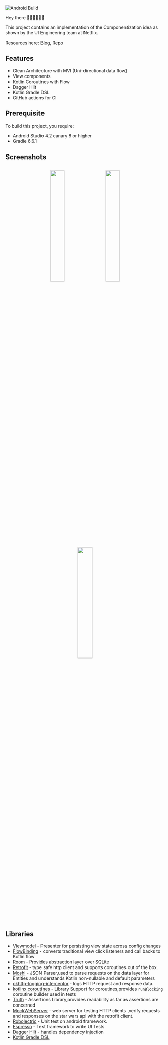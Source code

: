 ![Android Build](https://github.com/Ezike/StarWarsSearch/workflows/Android%20Build/badge.svg)

Hey there 👋🏼👋🏼👋🏼

This project contains an implementation of the Componentization idea as shown by the UI Engineering team at Netflix.

Resources here: [Blog](https://netflixtechblog.com/making-our-android-studio-apps-reactive-with-ui-components-redux-5e37aac3b244), [Repo](https://github.com/julianomoraes/componentizationArch)

## Features
* Clean Architecture with MVI (Uni-directional data flow)
* View components
* Kotlin Coroutines with Flow
* Dagger Hilt
* Kotlin Gradle DSL
* GitHub actions for CI

## Prerequisite
To build this project, you require:
- Android Studio 4.2 canary 8 or higher
- Gradle 6.6.1

<h2 align="left">Screenshots</h2>
<h4 align="center">
<img src="https://res.cloudinary.com/diixxqjcx/image/upload/v1596748100/star_wars_recents.jpg" width="30%" vspace="10" hspace="10">
<img src="https://res.cloudinary.com/diixxqjcx/image/upload/v1596748100/star_wars_search.png" width="30%" vspace="10" hspace="10">
<img src="https://res.cloudinary.com/diixxqjcx/image/upload/v1596748100/star_wars_detail.jpg" width="30%" vspace="10" hspace="10"><br>

## Libraries

- [Viewmodel](https://developer.android.com/topic/libraries/architecture/viewmodel) - Presenter for persisting view state across config changes
- [FlowBinding](https://github.com/ReactiveCircus/FlowBinding) - converts traditional view click listeners and call backs to Kotlin flow
- [Room](https://developer.android.com/training/data-storage/room) - Provides abstraction layer over SQLite
- [Retrofit](https://square.github.io/retrofit/) - type safe http client and supports coroutines out of the box.  
- [Moshi](https://github.com/square/moshi) - JSON Parser,used to parse requests on the data layer for Entities and understands Kotlin non-nullable and default parameters
- [okhttp-logging-interceptor](https://github.com/square/okhttp/blob/master/okhttp-logging-interceptor/README.md) - logs HTTP request and response data.
- [kotlinx.coroutines](https://github.com/Kotlin/kotlinx.coroutines) - Library Support for coroutines,provides `runBlocking` coroutine builder used in tests
- [Truth](https://truth.dev/) - Assertions Library,provides readability as far as assertions are concerned
- [MockWebServer](https://github.com/square/okhttp/tree/master/mockwebserver) - web server for testing HTTP clients ,verify requests and responses on the star wars api with the retrofit client.
- [Robolectric](http://robolectric.org/) - Unit test on android framework.
- [Espresso](https://developer.android.com/training/testing/espresso) - Test framework to write UI Tests
- [Dagger Hilt](https://dagger.dev/hilt) - handles dependency injection
- [Kotlin Gradle DSL](https://guides.gradle.org/migrating-build-logic-from-groovy-to-kotlin)
